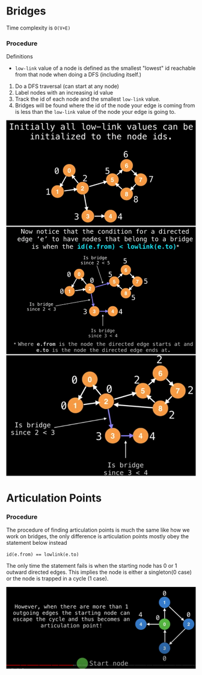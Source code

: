 # Bridges

Time complexity is `O(V+E)`

### Procedure

Definitions

- `low-link` value of a node is defined as the smallest "lowest" id reachable from that node when doing a DFS (including itself.)

1. Do a DFS traversal (can start at any node)
2. Label nodes with an increasing id value
3. Track the id of each node and the smallest `low-link` value.
4. Bridges will be found where the id of the node your edge is coming from is less than the `low-link` value of the node your edge is going to.

![bridges-step-1](bridges-step-1.png)
![bridges-step-2](bridges-step-2.png)
![another-bridges](another-bridges.png)

# Articulation Points

### Procedure

The procedure of finding articulation points is much the same like how we work on bridges, the only difference is articulation points mostly obey the statement below instead

```
id(e.from) == lowlink(e.to)
```

The only time the statement fails is when the starting node has 0 or 1 outward directed edges. This implies the node is either a singleton(0 case) or the node is trapped in a cycle (1 case).

![ap-exception](ap-exception.png)
